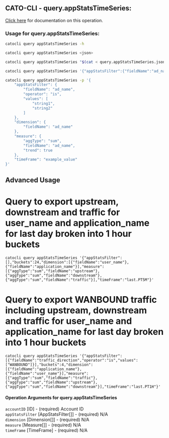 
## CATO-CLI - query.appStatsTimeSeries:
[Click here](https://api.catonetworks.com/documentation/#query-query.appStatsTimeSeries) for documentation on this operation.

### Usage for query.appStatsTimeSeries:

```bash
catocli query appStatsTimeSeries -h

catocli query appStatsTimeSeries <json>

catocli query appStatsTimeSeries "$(cat < query.appStatsTimeSeries.json)"

catocli query appStatsTimeSeries '{"appStatsFilter":{"fieldName":"ad_name","operator":"is","values":["string1","string2"]},"dimension":{"fieldName":"ad_name"},"measure":{"aggType":"sum","fieldName":"ad_name","trend":true},"timeFrame":"example_value"}'

catocli query appStatsTimeSeries -p '{
    "appStatsFilter": {
        "fieldName": "ad_name",
        "operator": "is",
        "values": [
            "string1",
            "string2"
        ]
    },
    "dimension": {
        "fieldName": "ad_name"
    },
    "measure": {
        "aggType": "sum",
        "fieldName": "ad_name",
        "trend": true
    },
    "timeFrame": "example_value"
}'
```

## Advanced Usage
# Query to export upstream, downstream and traffic for user_name and application_name for last day broken into 1 hour buckets

`catocli query appStatsTimeSeries '{"appStatsFilter":[],"buckets":24,"dimension":[{"fieldName":"user_name"},{"fieldName":"application_name"}],"measure":[{"aggType":"sum","fieldName":"upstream"},{"aggType":"sum","fieldName":"downstream"},{"aggType":"sum","fieldName":"traffic"}],"timeFrame":"last.PT5M"}'`

# Query to export WANBOUND traffic including upstream, downstream and traffic for user_name and application_name for last day broken into 1 hour buckets

`catocli query appStatsTimeSeries '{"appStatsFilter":[{"fieldName":"traffic_direction","operator":"is","values":["WANBOUND"]}],"buckets":4,"dimension":[{"fieldName":"application_name"},{"fieldName":"user_name"}],"measure":[{"aggType":"sum","fieldName":"traffic"},{"aggType":"sum","fieldName":"upstream"},{"aggType":"sum","fieldName":"downstream"}],"timeFrame":"last.PT1H"}'`


#### Operation Arguments for query.appStatsTimeSeries ####

`accountID` [ID] - (required) Account ID    
`appStatsFilter` [AppStatsFilter[]] - (required) N/A    
`dimension` [Dimension[]] - (required) N/A    
`measure` [Measure[]] - (required) N/A    
`timeFrame` [TimeFrame] - (required) N/A    
